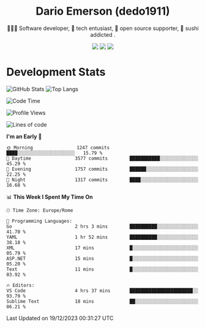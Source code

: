 <div align="center">
  
# Dario Emerson (dedo1911)
👨🏼‍💻 Software developer, 🔧 tech entusiast, 🙌 open source supporter, 🍣 sushi addicted .

[![](https://img.shields.io/badge/-Linkedin-informational?style=for-the-badge&logo=linkedin&logoColor=white&color=2867B2)](http://linkedin.com/in/dedo1911)
[![](https://img.shields.io/badge/-Telegram-informational?style=for-the-badge&logo=telegram&logoColor=white&color=0088cc)](https://t.me/dedo1911)
[![](https://img.shields.io/badge/-Facebook-informational?style=for-the-badge&logo=facebook&logoColor=white&color=3b5998)](https://fb.com/dedo1911)

</div>

# Development Stats

![GitHub Stats](https://github-readme-stats.vercel.app/api?username=dedo1911&hide=&count_private=true&title_color=84cc16&text_color=ffffff&icon_color=84cc16&bg_color=1c1917&hide_border=true&border_radius=0&show_icons=true)
![Top Langs](https://github-readme-stats.vercel.app/api/top-langs/?username=dedo1911&theme=chartreuse-dark&layout=compact)

<!--START_SECTION:waka-->
![Code Time](http://img.shields.io/badge/Code%20Time-1%2C405%20hrs%2018%20mins-blue)

![Profile Views](http://img.shields.io/badge/Profile%20Views-6-blue)

![Lines of code](https://img.shields.io/badge/From%20Hello%20World%20I%27ve%20Written-1.8%20million%20lines%20of%20code-blue)

**I'm an Early 🐤** 

```text
🌞 Morning                1247 commits        ████░░░░░░░░░░░░░░░░░░░░░   15.79 % 
🌆 Daytime                3577 commits        ███████████░░░░░░░░░░░░░░   45.29 % 
🌃 Evening                1757 commits        ██████░░░░░░░░░░░░░░░░░░░   22.25 % 
🌙 Night                  1317 commits        ████░░░░░░░░░░░░░░░░░░░░░   16.68 % 
```


📊 **This Week I Spent My Time On** 

```text
🕑︎ Time Zone: Europe/Rome

💬 Programming Languages: 
Go                       2 hrs 3 mins        ██████████░░░░░░░░░░░░░░░   41.70 % 
YAML                     1 hr 52 mins        ██████████░░░░░░░░░░░░░░░   38.18 % 
XML                      17 mins             █░░░░░░░░░░░░░░░░░░░░░░░░   05.79 % 
ASP.NET                  15 mins             █░░░░░░░░░░░░░░░░░░░░░░░░   05.20 % 
Text                     11 mins             █░░░░░░░░░░░░░░░░░░░░░░░░   03.92 % 

🔥 Editors: 
VS Code                  4 hrs 37 mins       ███████████████████████░░   93.79 % 
Sublime Text             18 mins             ██░░░░░░░░░░░░░░░░░░░░░░░   06.21 % 
```


 Last Updated on 19/12/2023 00:31:27 UTC
<!--END_SECTION:waka-->

<!--
**dedo1911/dedo1911** is a ✨ _special_ ✨ repository because its `README.md` (this file) appears on your GitHub profile.

Here are some ideas to get you started:

- 🔭 I’m currently working on ...
- 🌱 I’m currently learning ...
- 👯 I’m looking to collaborate on ...
- 🤔 I’m looking for help with ...
- 💬 Ask me about ...
- 📫 How to reach me: ...
- 😄 Pronouns: ...
- ⚡ Fun fact: ...
-->
